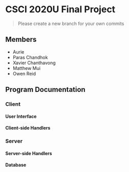 # CSCI 2020U Final Project

> Please create a new branch for your own commits

## Members  

- Aurie  
- Paras Chandhok  
- Xavier Chanthavong  
- Matthew Mui  
- Owen Reid  

## Program Documentation  

### Client  

#### User Interface  

#### Client-side Handlers  

### Server  

#### Server-side Handlers  

#### Database  
